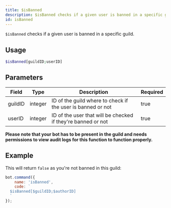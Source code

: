 ```yaml
---
title: $isBanned
description: $isBanned checks if a given user is banned in a specific guild.
id: isBanned
---
```


`$isBanned` checks if a given user is banned in a specific guild.

## Usage

```php
$isBanned[guildID;userID]
```

## Parameters

| Field   | Type    | Description                                                  | Required |
|---------|---------|--------------------------------------------------------------|----------|
| guildID | integer | ID of the guild where to check if the user is banned or not  | true     |
| userID  | integer | ID of the user that will be checked if they're banned or not | true     |

**Please note that your bot has to be present in the guild and needs permissions to view audit logs for this function to
function properly.**

## Example

This will return `false` as you're not banned in this guild:

```javascript
bot.command({
    name: 'isBanned',
    code: `
  $isBanned[$guildID;$authorID]
  `
});
```
